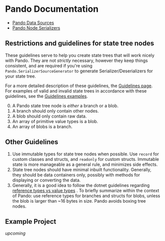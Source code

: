 # Pando Documentation

- [Pando Data Sources](data-sources.md)
- [Pando Node Serializers](serializers.md)

## Restrictions and guidelines for state tree nodes

These guidelines serve to help you create state trees that will work nicely with Pando. They are not *strictly*
necessary, however they keep things consistent, and are required if you're using `Pando.SerializerSourceGenerator` to
generate Serializer/Deserializers for your state tree.

For a more detailed description of these guidelines, the [Guidelines page](Guidelines.md). For examples of valid and
invalid state trees in accordance with these guidelines, see the [Guidelines examples](GuidelinesExamples).

0. A Pando state tree node is *either* a branch or a blob.
1. A branch should only contain other nodes.
2. A blob should only contain raw data.
3. An array of primitive value types is a blob.
4. An array of blobs is a branch.

## Other Guidelines

1. Use immutable types for state tree nodes when possible. Use `record` for custom classes and structs, and `readonly`
   for custom structs. Immutable state is more manageable as a general rule, and minimizes side effects.
2. State tree nodes should have minimal inbuilt functionality. Generally, they should be data containers only, possibly
   with methods for displaying or converting the data.
3. Generally, it is a good idea to follow the dotnet guidelines
   regarding [reference types vs value types](https://docs.microsoft.com/en-us/dotnet/standard/design-guidelines/choosing-between-class-and-struct)
   . To briefly summarize within the context of Pando: use reference types for branches and structs for blobs, unless
   the blob is larger than ~16 bytes in size. Pando avoids boxing tree nodes.

## Example Project

*upcoming*

